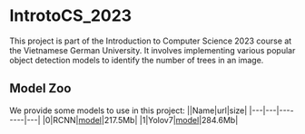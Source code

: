 # IntrotoCS_2023
This project is part of the Introduction to Computer Science 2023 course at the Vietnamese German University. It involves implementing various popular object detection models to identify the number of trees in an image.
## Model Zoo 
We provide some models to use in this project: 
||Name|url|size|
|---|---|--------|---|
|0|RCNN|[model](https://drive.google.com/uc?export=download&id=1-PhXe-WUdzziK2T0WM0c9aMur0bTLkH8)|217.5Mb|
|1|Yolov7|[model](https://drive.google.com/uc?export=download&id=10CUFS0mtObpQDVzm7TAxE6LvfpEC7r65)|284.6Mb|
